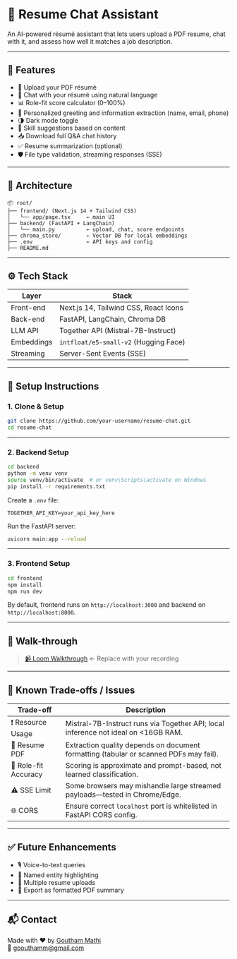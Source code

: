 # 📄 Resume Chat Assistant

An AI-powered résumé assistant that lets users upload a PDF resume, chat with it, and assess how well it matches a job description.


---

## 🚀 Features

- 📄 Upload your PDF résumé
- 💬 Chat with your résumé using natural language
- 📊 Role-fit score calculator (0–100%)
- 🎯 Personalized greeting and information extraction (name, email, phone)
- 🌗 Dark mode toggle
- 🧠 Skill suggestions based on content
- 📥 Download full Q&A chat history
- ✅ Resume summarization (optional)
- 🛡️ File type validation, streaming responses (SSE)

---

## 🧱 Architecture

```
📦 root/
├── frontend/ (Next.js 14 + Tailwind CSS)
│   └── app/page.tsx     ← main UI
├── backend/ (FastAPI + LangChain)
│   └── main.py          ← upload, chat, score endpoints
├── chroma_store/        ← Vector DB for local embeddings
├── .env                 ← API keys and config
├── README.md
```

---

## ⚙️ Tech Stack

| Layer         | Stack                                 |
|--------------|----------------------------------------|
| Front-end     | Next.js 14, Tailwind CSS, React Icons |
| Back-end      | FastAPI, LangChain, Chroma DB         |
| LLM API       | Together API (Mistral-7B-Instruct)     |
| Embeddings    | `intfloat/e5-small-v2` (Hugging Face) |
| Streaming     | Server-Sent Events (SSE)              |

---

## 🧪 Setup Instructions

### 1. Clone & Setup

```bash
git clone https://github.com/your-username/resume-chat.git
cd resume-chat
```

---

### 2. Backend Setup

```bash
cd backend
python -m venv venv
source venv/bin/activate  # or venv\Scripts\activate on Windows
pip install -r requirements.txt
```

Create a `.env` file:

```
TOGETHER_API_KEY=your_api_key_here
```

Run the FastAPI server:

```bash
uvicorn main:app --reload
```

---

### 3. Frontend Setup

```bash
cd frontend
npm install
npm run dev
```

By default, frontend runs on `http://localhost:3000` and backend on `http://localhost:8000`.

---

## 🎥 Walk-through

> [📹 Loom Walkthrough](https://www.loom.com/share/12d2e4dcf95e4e86a06050480ffee112?sid=15005e6e-bad6-40b6-b97e-913c44aa73aa) ← Replace with your recording

---

## 🔎 Known Trade-offs / Issues

| Trade-off | Description |
|----------|-------------|
| ❗ Resource Usage | Mistral-7B-Instruct runs via Together API; local inference not ideal on <16GB RAM. |
| 📄 Resume PDF | Extraction quality depends on document formatting (tabular or scanned PDFs may fail). |
| 🎯 Role-fit Accuracy | Scoring is approximate and prompt-based, not learned classification. |
| ⚠️ SSE Limit | Some browsers may mishandle large streamed payloads—tested in Chrome/Edge. |
| 🌐 CORS | Ensure correct `localhost` port is whitelisted in FastAPI CORS config. |

---

## ✅ Future Enhancements

- 🎙️ Voice-to-text queries
- 📍 Named entity highlighting
- 📂 Multiple resume uploads
- 🧾 Export as formatted PDF summary

---

## 📬 Contact

Made with ❤️ by [Goutham Mathi](https://github.com/Gouthammathi)  
📧 goouthamm@gmail.com
